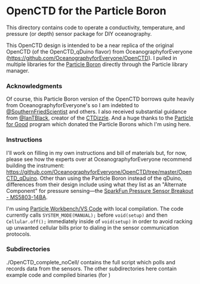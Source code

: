 # OpenCTD for the Particle Boron
This directory contains code to operate a conductivity, temperature, and pressure (or depth) sensor package for DIY oceanography.

This OpenCTD design is intended to be a near replica of the original OpenCTD (of the OpenCTD_qDuino flavor) from OceanographyforEveryone (https://github.com/OceanographyforEveryone/OpenCTD). I pulled in multiple libraries for the [Particle Boron](https://docs.particle.io/boron/) directly through the Particle library manager.

### Acknowledgments
Of course, this Particle Boron version of the OpenCTD borrows quite heavily from OceanographyforEveryone's so I am indebted to [@SouthernFriedScientist](https://github.com/SouthernFriedScientist) and others. I also received substantial guidance from [@IanTBlack](https://github.com/IanTBlack), creator of the [CTDizzle](https://github.com/IanTBlack/CTDizzle). And a huge thanks to the [Particle for Good](https://www.particle.io/for-good/) program which donated the Particle Borons which I'm using here.

### Instructions
I'll work on filling in my own instructions and bill of materials but, for now, please see how the experts over at OceanographyforEveryone recommend building the instrument: https://github.com/OceanographyforEveryone/OpenCTD/tree/master/OpenCTD_qDuino. Other than using the Particle Boron instead of the qDuino, differences from their design include using what they list as an "Alternate Component" for pressure sensing&mdash;the [SparkFun Pressure Sensor Breakout - MS5803-14BA](https://www.sparkfun.com/products/12909).

I'm using [Particle Workbench/VS Code](https://www.particle.io/workbench/) with local compilation. The code currently calls `SYSTEM_MODE(MANUAL);` before `void(setup)` and then `Cellular.off();` immediately inside of `void(setup)` in order to avoid racking up unwanted cellular bills prior to dialing in the sensor communication protocols.

### Subdirectories
./OpenCTD_complete_noCell/ contains the full script which polls and records data from the sensors. The other subdirectories here contain example code and compiled binaries (for )
